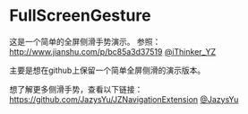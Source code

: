 # FullScreenGesture
这是一个简单的全屏侧滑手势演示。
参照：http://www.jianshu.com/p/bc85a3d37519  [@iThinker_YZ](https://github.com/iThinkerYZ)

主要是想在github上保留一个简单全屏侧滑的演示版本。

想了解更多侧滑手势，查看以下链接：
https://github.com/JazysYu/JZNavigationExtension  [@JazysYu](https://github.com/JazysYu)
